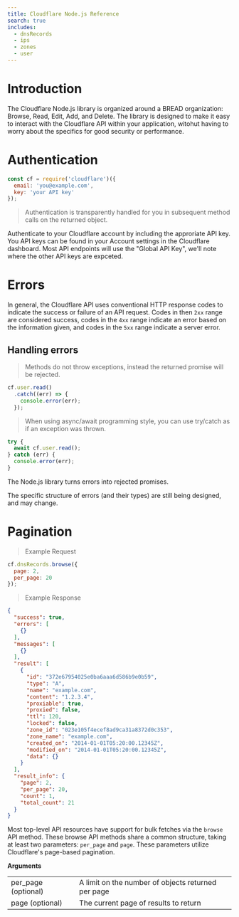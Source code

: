 ```yaml
---
title: Cloudflare Node.js Reference
search: true
includes:
  - dnsRecords
  - ips
  - zones
  - user
---
```


# Introduction

The Cloudflare Node.js library is organized around a BREAD organization: Browse, Read, Edit, Add, and Delete. The library
is designed to make it easy to interact with the Cloudflare API within your application, witohut having to worry about
the specifics for good security or performance.

# Authentication

```javascript
const cf = require('cloudflare')({
  email: 'you@example.com',
  key: 'your API key'
});
```

> Authentication is transparently handled for you in subsequent method calls on the returned object.

Authenticate to your Cloudflare account by including the approriate API key. You API keys can be found in your Account
settings in the Cloudflare dashboard. Most API endpoints will use the "Global API Key", we'll note where the other API
keys are expceted.

# Errors

In general, the Cloudflare API uses conventional HTTP response codes to indicate the success or failure of an API request.
Codes in then `2xx` range are considered success, codes in the `4xx` range indicate an error based on the information given,
and codes in the `5xx` range indicate a server error.

## Handling errors

> Methods do not throw exceptions, instead the returned promise will be rejected.

```javascript
cf.user.read()
  .catch((err) => {
    console.error(err);
  });
```

> When using async/await programming style, you can use try/catch as if an exception was thrown.

```javascript
try {
  await cf.user.read();
} catch (err) {
  console.error(err);
}
```

The Node.js library turns errors into rejected promises.

<aside class="warning">
The specific structure of errors (and their types) are still
being designed, and may change.
</aside>

# Pagination
> Example Request

```javascript
cf.dnsRecords.browse({
  page: 2,
  per_page: 20
});
```

> Example Response

```json
{
  "success": true,
  "errors": [
    {}
  ],
  "messages": [
    {}
  ],
  "result": [
    {
      "id": "372e67954025e0ba6aaa6d586b9e0b59",
      "type": "A",
      "name": "example.com",
      "content": "1.2.3.4",
      "proxiable": true,
      "proxied": false,
      "ttl": 120,
      "locked": false,
      "zone_id": "023e105f4ecef8ad9ca31a8372d0c353",
      "zone_name": "example.com",
      "created_on": "2014-01-01T05:20:00.12345Z",
      "modified_on": "2014-01-01T05:20:00.12345Z",
      "data": {}
    }
  ],
  "result_info": {
    "page": 2,
    "per_page": 20,
    "count": 1,
    "total_count": 21
  }
}
```

Most top-level API resources have support for bulk fetches via the `browse` API method. These browse API methods share
a common structure, taking at least two parameters: `per_page` and `page`. These parameters utilize Cloudflare's page-based
pagination.

**Arguments**
<table>
  <tbody>
    <tr>
      <td>per_page (optional)</td>
      <td>A limit on the number of objects returned per page</td>
    </tr>
    <tr>
      <td>page (optional)</td>
      <td>The current page of results to return</td>
    </tr>
  </tbody>
</table>